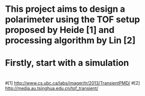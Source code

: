 # This project aims to design a polarimeter using the TOF setup proposed by Heide [1] and processing algorithm by Lin [2]
# Firstly, start with a simulation
#
#[1] http://www.cs.ubc.ca/labs/imager/tr/2013/TransientPMD/
#[2] http://media.au.tsinghua.edu.cn/tof_transient/

